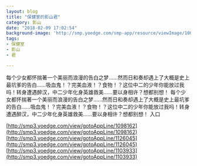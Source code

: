 ```yaml
---
layout: blog
title: "保健室的影山君"
category: 影山
date: "2018-02-09 17:02:54"
background-image: 'http://smp.yoedge.com/smp-app/resource/viewImage/1003186appline.png'
tags:
- 保健室
- 影山
- 君

---
```

每个少女都怀揣著一个美丽而浪漫的告白之梦……然而日和奏却遇上了大概是史上最坑爹的告白……吸血鬼！？完美血液！？食物！？这位中二的少年你能放过我吗！转身遭遇醉汉，中二少年化身英雄救美……要以身相许？想都别想！
每个少女都怀揣著一个美丽而浪漫的告白之梦……然而日和奏却遇上了大概是史上最坑爹的告白……吸血鬼！？完美血液！？食物！？这位中二的少年你能放过我吗！转身遭遇醉汉，中二少年化身英雄救美……要以身相许？想都别想！
入口

[http://smp3.yoedge.com/view/gotoAppLine/1098162](http://smp3.yoedge.com/view/gotoAppLine/1098162)
[http://smp3.yoedge.com/view/gotoAppLine/1126045](http://smp3.yoedge.com/view/gotoAppLine/1126045)
[http://smp3.yoedge.com/view/gotoAppLine/1103933](http://smp3.yoedge.com/view/gotoAppLine/1103933)

        
